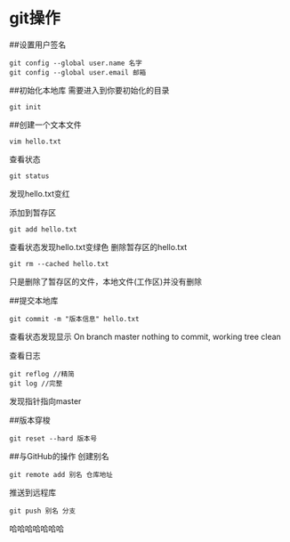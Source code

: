 # git操作
##设置用户签名
~~~
git config --global user.name 名字
git config --global user.email 邮箱
~~~
##初始化本地库
需要进入到你要初始化的目录
~~~
git init
~~~
##创建一个文本文件
~~~
vim hello.txt
~~~
查看状态
~~~
git status
~~~
发现hello.txt变红

添加到暂存区
~~~
git add hello.txt
~~~
查看状态发现hello.txt变绿色
删除暂存区的hello.txt
~~~
git rm --cached hello.txt
~~~
只是删除了暂存区的文件，本地文件(工作区)并没有删除

##提交本地库
~~~
git commit -m "版本信息" hello.txt
~~~
查看状态发现显示
On branch master
nothing to commit, working tree clean

查看日志
~~~
git reflog //精简
git log //完整
~~~
发现指针指向master


##版本穿梭
~~~
git reset --hard 版本号
~~~


##与GitHub的操作
创建别名
~~~
git remote add 别名 仓库地址
~~~
推送到远程库
~~~
git push 别名 分支
~~~

哈哈哈哈哈哈哈



















